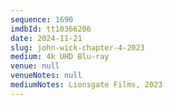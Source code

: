 ```yaml
---
sequence: 1690
imdbId: tt10366206
date: 2024-11-21
slug: john-wick-chapter-4-2023
medium: 4k UHD Blu-ray
venue: null
venueNotes: null
mediumNotes: Lionsgate Films, 2023
---
```



